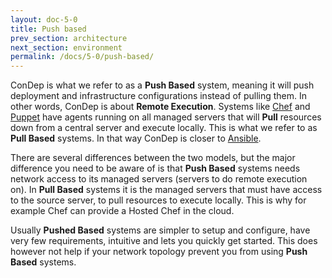 ```yaml
---
layout: doc-5-0
title: Push based
prev_section: architecture
next_section: environment
permalink: /docs/5-0/push-based/
---
```


ConDep is what we refer to as a **Push Based** system, meaning it will push deployment
and infrastructure configurations instead of pulling them. In other words, ConDep is
about **Remote Execution**. Systems like [Chef](http://www.chef.io) and [Puppet](http://puppetlabs.com/)
have agents running on all managed servers that will **Pull** resources down from a
central server and execute locally. This is what we refer to as **Pull Based** systems.
In that way ConDep is closer to [Ansible](http://www.ansible.com/).

There are several differences between the two models, but the major difference you
need to be aware of is that **Push Based** systems needs network access to its managed
servers (servers to do remote execution on). In **Pull Based** systems it is the managed
servers that must have access to the source server, to pull resources to execute locally.
This is why for example Chef can provide a Hosted Chef in the cloud.

Usually **Pushed Based** systems are simpler to setup and configure, have very few
requirements, intuitive and lets you quickly get started. This does however not help if
your network topology prevent you from using **Push Based** systems.
